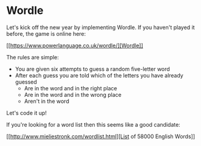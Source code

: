 # Wordle #

Let's kick off the new year by implementing Wordle. If you haven't played it before, the game is online here:

[[https://www.powerlanguage.co.uk/wordle/][Wordle]]

The rules are simple:

- You are given six attempts to guess a random five-letter word
- After each guess you are told which of the letters you have already guessed
    - Are in the word and in the right place
    - Are in the word and in the wrong place
    - Aren't in the word

Let's code it up!

If you're looking for a word list then this seems like a good candidate: 

[[http://www.mieliestronk.com/wordlist.html][List of 58000 English Words]]
